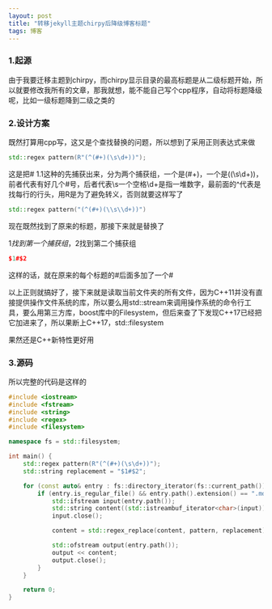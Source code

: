 ```yaml
---
layout: post
title: "转移jekyll主题chirpy后降级博客标题"
tags: 博客
---
```


### 1.起源

由于我要迁移主题到chirpy，而chirpy显示目录的最高标题是从二级标题开始，所以就要修改我所有的文章，那我就想，能不能自己写个cpp程序，自动将标题降级呢，比如一级标题降到二级之类的

### 2.设计方案

既然打算用cpp写，这又是个查找替换的问题，所以想到了采用正则表达式来做

```cpp
std::regex pattern(R"(^(#+)(\s\d+))");
```

这是把# 1.1这种的先捕获出来，分为两个捕获组，一个是(#+)，一个是((\s\d+))，前者代表有好几个#号，后者代表\s一个空格\d+是指一堆数字，最前面的^代表是找每行的行头，用R是为了避免转义，否则就要这样写了

```cpp
std::regex pattern("(^(#+)(\\s\\d+))")
```

现在既然找到了原来的标题，那接下来就是替换了

$1找到第一个捕获组，$2找到第二个捕获组

```cpp
$1#$2
```

这样的话，就在原来的每个标题的#后面多加了一个#

以上正则就搞好了，接下来就是读取当前文件夹的所有文件，因为C++11并没有直接提供操作文件系统的库，所以要么用std::stream来调用操作系统的命令行工具，要么用第三方库，boost库中的Filesystem，但后来查了下发现C++17已经把它加进来了，所以果断上C++17，std::filesystem

果然还是C++新特性更好用

### 3.源码

所以完整的代码是这样的

```cpp
#include <iostream>
#include <fstream>
#include <string>
#include <regex>
#include <filesystem>

namespace fs = std::filesystem;

int main() {
	std::regex pattern(R"(^(#+)(\s\d+))");
	std::string replacement = "$1#$2";

	for (const auto& entry : fs::directory_iterator(fs::current_path())) {
		if (entry.is_regular_file() && entry.path().extension() == ".md") {
			std::ifstream input(entry.path());
			std::string content((std::istreambuf_iterator<char>(input)), std::istreambuf_iterator<char>());
			input.close();

			content = std::regex_replace(content, pattern, replacement);

			std::ofstream output(entry.path());
			output << content;
			output.close();
		}
	}

	return 0;
}
```



